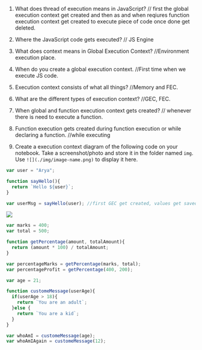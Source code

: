 1. What does thread of execution means in JavaScript? // first the global execution context get created and then as and when reqiures function execution context get created to execute piece of code once done get deleted.

2. Where the JavaScript code gets executed? // JS Engine

3. What does context means in Global Execution Context? //Environment execution place.

4. When do you create a global execution context. //First time when we execute JS code.

5. Execution context consists of what all things? //Memory and FEC.

6. What are the different types of execution context? //GEC, FEC.

7. When global and function execution context gets created? // whenever there is need to execute a function.

8. Function execution gets created during function execution or while declaring a function. //while executing


9. Create a execution context diagram of the following code on your notebook. Take a screenshot/photo and store it in the folder named `img`. Use `![](./img/image-name.png)` to display it here.



```js
var user = "Arya";

function sayHello(){
  return `Hello ${user}`;
}

var userMsg = sayHello(user); //first GEC get created, values get saved in memory, FEC will call secondly. asaign the value of var.
```

<!-- Put your image here -->

![](./img/image-name.jpg)



```js
var marks = 400;
var total = 500;

function getPercentage(amount, totalAmount){
  return (amount * 100) / totalAmount;
}

var percentageMarks = getPercentage(marks, total);
var percentageProfit = getPercentage(400, 200);
```

<!-- Put your image here //first GEC get created, values get saved in memory, FEC will call secondly.then value assignment in memory section

![](./img/image-name.jpg) -->



```js
var age = 21;

function customeMessage(userAge){
  if(userAge > 18){
    return `You are an adult`;
  }else {
    return `You are a kid`;
  }
}

var whoAmI = customeMessage(age);
var whoAmIAgain = customeMessage(12);
```

<!-- Put your image here --> 

<!-- ![](./img/image-name.jpg) //first GEC get created, values get saved in memory, FEC will call secondly.then value assignment in memory section -->